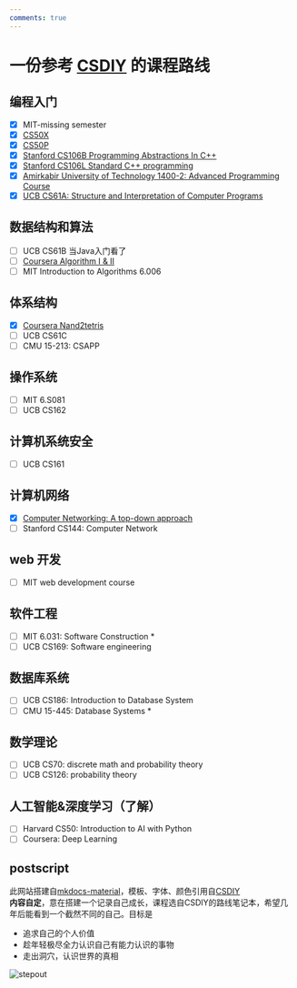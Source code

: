 ```yaml
---
comments: true
---
```


# 一份参考 [CSDIY](https://csdiy.wiki/) 的课程路线

## 编程入门

- [x] MIT-missing semester
- [x] [CS50X](https://github.com/Andy-xiaokang/CS50)
- [x] [CS50P](https://github.com/Andy-xiaokang/CS50)
- [x] [Stanford CS106B Programming Abstractions In C++](https://github.com/Andy-xiaokang/CS106B)
- [x] [Stanford CS106L Standard C++ programming](https://github.com/Andy-xiaokang/CS106L)
- [x] [Amirkabir University of Technology 1400-2: Advanced Programming Course](https://github.com/Andy-xiaokang/AP1400-2)
- [x] [UCB CS61A: Structure and Interpretation of Computer Programs](https://github.com/Andy-xiaokang/cs61a)

## 数据结构和算法

- [ ] UCB CS61B 当Java入门看了
- [ ] [Coursera Algorithm I & II](https://github.com/Andy-xiaokang/Princeton-Algorithms)
- [ ] MIT Introduction to Algorithms 6.006

## 体系结构

- [x] [Coursera Nand2tetris](https://github.com/Andy-xiaokang/Nand_to_Tetris)
- [ ] UCB CS61C
- [ ] CMU 15-213: CSAPP

## 操作系统

- [ ] MIT 6.S081
- [ ] UCB CS162

## 计算机系统安全

- [ ] UCB CS161

## 计算机网络

- [x] [Computer Networking: A top-down approach](https://github.com/Andy-xiaokang/Computer-Networking)
- [ ] Stanford CS144: Computer Network

## web 开发

- [ ] MIT web development course

## 软件工程

- [ ] MIT 6.031: Software Construction  *
- [ ] UCB CS169: Software engineering

## 数据库系统

- [ ] UCB CS186: Introduction to Database System
- [ ] CMU 15-445: Database Systems   *

## 数学理论

- [ ] UCB CS70: discrete math and probability theory
- [ ] UCB CS126: probability theory

## 人工智能&深度学习（了解）

- [ ] Harvard CS50: Introduction to AI with Python
- [ ] Coursera: Deep Learning

## postscript

此网站搭建自[mkdocs-material](https://squidfunk.github.io/mkdocs-material/)，模板、字体、颜色引用自[CSDIY](https://csdiy.wiki/)  
**内容自定**，意在搭建一个记录自己成长，课程选自CSDIY的路线笔记本，希望几年后能看到一个截然不同的自己。目标是

* 追求自己的个人价值
* 趁年轻极尽全力认识自己有能力认识的事物
* 走出洞穴，认识世界的真相

![stepout](https://s2.loli.net/2023/12/21/H7EgRZCVAn9UBpL.jpg)
